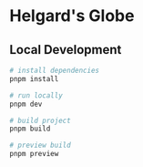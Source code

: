 # Helgard's Globe

## Local Development

```bash
# install dependencies
pnpm install

# run locally
pnpm dev

# build project
pnpm build

# preview build
pnpm preview
```
